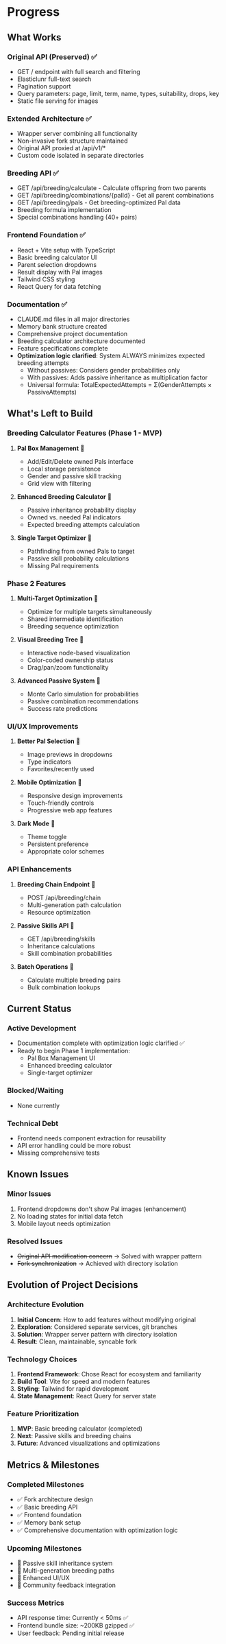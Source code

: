 # Progress

## What Works

### Original API (Preserved) ✅
- GET / endpoint with full search and filtering
- Elasticlunr full-text search
- Pagination support
- Query parameters: page, limit, term, name, types, suitability, drops, key
- Static file serving for images

### Extended Architecture ✅
- Wrapper server combining all functionality
- Non-invasive fork structure maintained
- Original API proxied at /api/v1/*
- Custom code isolated in separate directories

### Breeding API ✅
- GET /api/breeding/calculate - Calculate offspring from two parents
- GET /api/breeding/combinations/{palId} - Get all parent combinations
- GET /api/breeding/pals - Get breeding-optimized Pal data
- Breeding formula implementation
- Special combinations handling (40+ pairs)

### Frontend Foundation ✅
- React + Vite setup with TypeScript
- Basic breeding calculator UI
- Parent selection dropdowns
- Result display with Pal images
- Tailwind CSS styling
- React Query for data fetching

### Documentation ✅
- CLAUDE.md files in all major directories
- Memory bank structure created
- Comprehensive project documentation
- Breeding calculator architecture documented
- Feature specifications complete
- **Optimization logic clarified**: System ALWAYS minimizes expected breeding attempts
  - Without passives: Considers gender probabilities only
  - With passives: Adds passive inheritance as multiplication factor
  - Universal formula: TotalExpectedAttempts = Σ(GenderAttempts × PassiveAttempts)

## What's Left to Build

### Breeding Calculator Features (Phase 1 - MVP)
1. **Pal Box Management** 🔲
   - Add/Edit/Delete owned Pals interface
   - Local storage persistence
   - Gender and passive skill tracking
   - Grid view with filtering

2. **Enhanced Breeding Calculator** 🔲
   - Passive inheritance probability display
   - Owned vs. needed Pal indicators
   - Expected breeding attempts calculation

3. **Single Target Optimizer** 🔲
   - Pathfinding from owned Pals to target
   - Passive skill probability calculations
   - Missing Pal requirements

### Phase 2 Features
1. **Multi-Target Optimization** 🔲
   - Optimize for multiple targets simultaneously
   - Shared intermediate identification
   - Breeding sequence optimization

2. **Visual Breeding Tree** 🔲
   - Interactive node-based visualization
   - Color-coded ownership status
   - Drag/pan/zoom functionality

3. **Advanced Passive System** 🔲
   - Monte Carlo simulation for probabilities
   - Passive combination recommendations
   - Success rate predictions

### UI/UX Improvements
1. **Better Pal Selection** 🔲
   - Image previews in dropdowns
   - Type indicators
   - Favorites/recently used

2. **Mobile Optimization** 🔲
   - Responsive design improvements
   - Touch-friendly controls
   - Progressive web app features

3. **Dark Mode** 🔲
   - Theme toggle
   - Persistent preference
   - Appropriate color schemes

### API Enhancements
1. **Breeding Chain Endpoint** 🔲
   - POST /api/breeding/chain
   - Multi-generation path calculation
   - Resource optimization

2. **Passive Skills API** 🔲
   - GET /api/breeding/skills
   - Inheritance calculations
   - Skill combination probabilities

3. **Batch Operations** 🔲
   - Calculate multiple breeding pairs
   - Bulk combination lookups

## Current Status

### Active Development
- Documentation complete with optimization logic clarified ✅
- Ready to begin Phase 1 implementation:
  - Pal Box Management UI
  - Enhanced breeding calculator
  - Single-target optimizer

### Blocked/Waiting
- None currently

### Technical Debt
- Frontend needs component extraction for reusability
- API error handling could be more robust
- Missing comprehensive tests

## Known Issues

### Minor Issues
1. Frontend dropdowns don't show Pal images (enhancement)
2. No loading states for initial data fetch
3. Mobile layout needs optimization

### Resolved Issues
- ~~Original API modification concern~~ → Solved with wrapper pattern
- ~~Fork synchronization~~ → Achieved with directory isolation

## Evolution of Project Decisions

### Architecture Evolution
1. **Initial Concern**: How to add features without modifying original
2. **Exploration**: Considered separate services, git branches
3. **Solution**: Wrapper server pattern with directory isolation
4. **Result**: Clean, maintainable, syncable fork

### Technology Choices
1. **Frontend Framework**: Chose React for ecosystem and familiarity
2. **Build Tool**: Vite for speed and modern features
3. **Styling**: Tailwind for rapid development
4. **State Management**: React Query for server state

### Feature Prioritization
1. **MVP**: Basic breeding calculator (completed)
2. **Next**: Passive skills and breeding chains
3. **Future**: Advanced visualizations and optimizations

## Metrics & Milestones

### Completed Milestones
- ✅ Fork architecture design
- ✅ Basic breeding API
- ✅ Frontend foundation
- ✅ Memory bank setup
- ✅ Comprehensive documentation with optimization logic

### Upcoming Milestones
- 🔲 Passive skill inheritance system
- 🔲 Multi-generation breeding paths
- 🔲 Enhanced UI/UX
- 🔲 Community feedback integration

### Success Metrics
- API response time: Currently < 50ms ✅
- Frontend bundle size: ~200KB gzipped ✅
- User feedback: Pending initial release